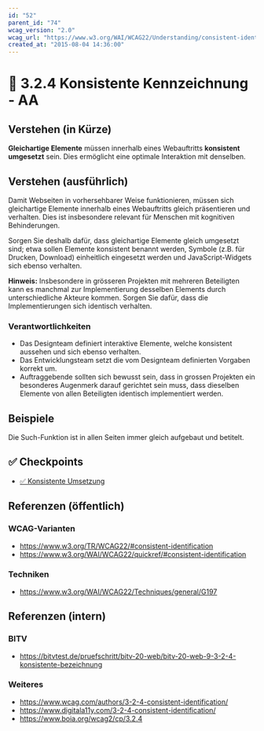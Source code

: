 ```yaml
---
id: "52"
parent_id: "74"
wcag_version: "2.0"
wcag_url: "https://www.w3.org/WAI/WCAG22/Understanding/consistent-identification.html"
created_at: "2015-08-04 14:36:00"
---
```


# 📜 3.2.4 Konsistente Kennzeichnung - AA

## Verstehen (in Kürze)

**Gleichartige Elemente** müssen innerhalb eines Webauftritts **konsistent umgesetzt** sein. Dies ermöglicht eine optimale Interaktion mit denselben.

## Verstehen (ausführlich)

Damit Webseiten in vorhersehbarer Weise funktionieren, müssen sich gleichartige Elemente innerhalb eines Webauftritts gleich präsentieren und verhalten. Dies ist insbesondere relevant für Menschen mit kognitiven Behinderungen.

Sorgen Sie deshalb dafür, dass gleichartige Elemente gleich umgesetzt sind; etwa sollen Elemente konsistent benannt werden, Symbole (z.B. für Drucken, Download) einheitlich eingesetzt werden und JavaScript-Widgets sich ebenso verhalten.

**Hinweis:** Insbesondere in grösseren Projekten mit mehreren Beteiligten kann es manchmal zur Implementierung desselben Elements durch unterschiedliche Akteure kommen. Sorgen Sie dafür, dass die Implementierungen sich identisch verhalten.

### Verantwortlichkeiten

- Das Designteam definiert interaktive Elemente, welche konsistent aussehen und sich ebenso verhalten.
- Das Entwicklungsteam setzt die vom Designteam definierten Vorgaben korrekt um.
- Auftraggebende sollten sich bewusst sein, dass in grossen Projekten ein besonderes Augenmerk darauf gerichtet sein muss, dass dieselben Elemente von allen Beteiligten identisch implementiert werden.

## Beispiele

Die Such-Funktion ist in allen Seiten immer gleich aufgebaut und betitelt.

## ✅ Checkpoints

- [✅ Konsistente Umsetzung](konsistente-umsetzung)

## Referenzen (öffentlich)

### WCAG-Varianten
- <https://www.w3.org/TR/WCAG22/#consistent-identification>
- <https://www.w3.org/WAI/WCAG22/quickref/#consistent-identification>

### Techniken
- <https://www.w3.org/WAI/WCAG22/Techniques/general/G197>

## Referenzen (intern)

### BITV
- <https://bitvtest.de/pruefschritt/bitv-20-web/bitv-20-web-9-3-2-4-konsistente-bezeichnung>

### Weiteres
- <https://www.wcag.com/authors/3-2-4-consistent-identification/>
- <https://www.digitala11y.com/3-2-4-consistent-identification/>
- <https://www.boia.org/wcag2/cp/3.2.4>